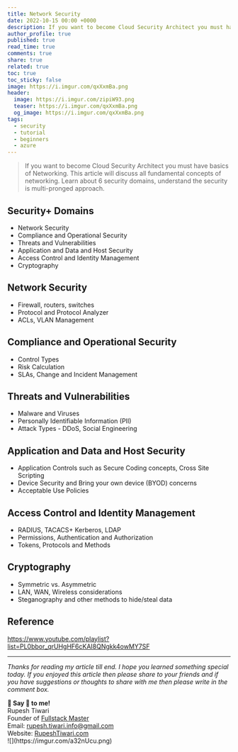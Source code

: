 ```yaml
---
title: Network Security
date: 2022-10-15 00:00 +0000
description: If you want to become Cloud Security Architect you must have basics of Networking. This article will discuss all fundamental concepts of networking. Learn about 6 security domains, understand the security is multi-pronged approach.
author_profile: true
published: true
read_time: true
comments: true
share: true
related: true
toc: true
toc_sticky: false
image: https://i.imgur.com/qxXxmBa.png
header:
  image: https://i.imgur.com/zipiW93.png
  teaser: https://i.imgur.com/qxXxmBa.png
  og_image: https://i.imgur.com/qxXxmBa.png
tags:
  - security
  - tutorial
  - beginners
  - azure
---
```


> If you want to become Cloud Security Architect you must have basics of Networking. This article will discuss all fundamental concepts of networking. Learn about 6 security domains, understand the security is multi-pronged approach.

## Security+ Domains

- Network Security
- Compliance and Operational Security
- Threats and Vulnerabilities
- Application and Data and Host Security
- Access Control and Identity Management
- Cryptography

## Network Security

- Firewall, routers, switches
- Protocol and Protocol Analyzer
- ACLs, VLAN Management

## Compliance and Operational Security

- Control Types
- Risk Calculation
- SLAs, Change and Incident Management

## Threats and Vulnerabilities

- Malware and Viruses
- Personally Identifiable Information (PII)
- Attack Types - DDoS, Social Engineering

## Application and Data and Host Security

- Application Controls such as Secure Coding concepts, Cross Site Scripting
- Device Security and Bring your own device (BYOD) concerns
- Acceptable Use Policies

## Access Control and Identity Management

- RADIUS, TACACS+ Kerberos, LDAP
- Permissions, Authentication and Authorization
- Tokens, Protocols and Methods

## Cryptography

- Symmetric vs. Asymmetric
- LAN, WAN, Wireless considerations
- Steganography and other methods to hide/steal data

## Reference

https://www.youtube.com/playlist?list=PL0bbor_qrUHgHF6cKAI8QNgkk4owMY7SF



---

_Thanks for reading my article till end. I hope you learned something special today. If you enjoyed this article then please share to your friends and if you have suggestions or thoughts to share with me then please write in the comment box._

<div class="notice--success">
<strong>💖 Say 👋 to me!</strong>
<br>Rupesh Tiwari
<br>Founder of <a href="https://www.fullstackmaster.net">Fullstack Master </a>
<br>Email: <a href="mailto:rupesh.tiwari.info@gmail.com?subject=Hi">rupesh.tiwari.info@gmail.com</a>
<br>Website: <a href="https://www.rupeshtiwari.com">RupeshTiwari.com </a>
</div>
![](https://imgur.com/a32nUcu.png)
